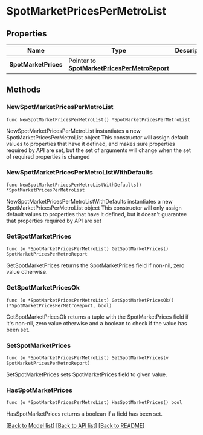 # SpotMarketPricesPerMetroList

## Properties

Name | Type | Description | Notes
------------ | ------------- | ------------- | -------------
**SpotMarketPrices** | Pointer to [**SpotMarketPricesPerMetroReport**](SpotMarketPricesPerMetroReport.md) |  | [optional] 

## Methods

### NewSpotMarketPricesPerMetroList

`func NewSpotMarketPricesPerMetroList() *SpotMarketPricesPerMetroList`

NewSpotMarketPricesPerMetroList instantiates a new SpotMarketPricesPerMetroList object
This constructor will assign default values to properties that have it defined,
and makes sure properties required by API are set, but the set of arguments
will change when the set of required properties is changed

### NewSpotMarketPricesPerMetroListWithDefaults

`func NewSpotMarketPricesPerMetroListWithDefaults() *SpotMarketPricesPerMetroList`

NewSpotMarketPricesPerMetroListWithDefaults instantiates a new SpotMarketPricesPerMetroList object
This constructor will only assign default values to properties that have it defined,
but it doesn't guarantee that properties required by API are set

### GetSpotMarketPrices

`func (o *SpotMarketPricesPerMetroList) GetSpotMarketPrices() SpotMarketPricesPerMetroReport`

GetSpotMarketPrices returns the SpotMarketPrices field if non-nil, zero value otherwise.

### GetSpotMarketPricesOk

`func (o *SpotMarketPricesPerMetroList) GetSpotMarketPricesOk() (*SpotMarketPricesPerMetroReport, bool)`

GetSpotMarketPricesOk returns a tuple with the SpotMarketPrices field if it's non-nil, zero value otherwise
and a boolean to check if the value has been set.

### SetSpotMarketPrices

`func (o *SpotMarketPricesPerMetroList) SetSpotMarketPrices(v SpotMarketPricesPerMetroReport)`

SetSpotMarketPrices sets SpotMarketPrices field to given value.

### HasSpotMarketPrices

`func (o *SpotMarketPricesPerMetroList) HasSpotMarketPrices() bool`

HasSpotMarketPrices returns a boolean if a field has been set.


[[Back to Model list]](../README.md#documentation-for-models) [[Back to API list]](../README.md#documentation-for-api-endpoints) [[Back to README]](../README.md)


